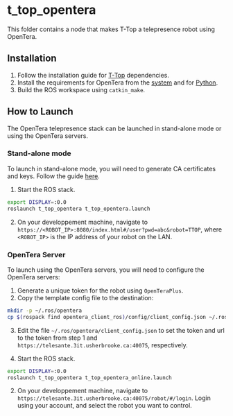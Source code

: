 # t_top_opentera

This folder contains a node that makes T-Top a telepresence robot using OpenTera.


## Installation
1. Follow the installation guide for [T-Top](../../../documentation/assembly/01_COMPUTER_CONFIGURATION.md) dependencies.
2. Install the requirements for OpenTera from the [system](../../opentera-webrtc-ros/README.md#Requirements) and for [Python](../../opentera-webrtc-ros/README.md#3---Install-the-Python-requirements).
3. Build the ROS workspace using `catkin_make`.

## How to Launch
The OpenTera telepresence stack can be launched in stand-alone mode or using the OpenTera servers.

### Stand-alone mode
To launch in stand-alone mode, you will need to generate CA certificates and keys. Follow the guide [here](../../../tools/ca_certificates/ca_certificate_setup.md).

1. Start the ROS stack.
```bash
export DISPLAY=:0.0
roslaunch t_top_opentera t_top_opentera.launch
```
2. On your developpement machine, navigate to `https://<ROBOT_IP>:8080/index.html#/user?pwd=abc&robot=TTOP`, where `<ROBOT_IP>` is the IP address of your robot on the LAN.


### OpenTera Server
To launch using the OpenTera servers, you will need to configure the OpenTera servers:
1. Generate a unique token for the robot using `OpenTeraPlus`.
2. Copy the template config file to the destination:
```bash
mkdir -p ~/.ros/opentera
cp $(rospack find opentera_client_ros)/config/client_config.json ~/.ros/opentera/client_config.json
```
3. Edit the file `~/.ros/opentera/client_config.json` to set the token and url to the token from step 1 and `https://telesante.3it.usherbrooke.ca:40075`, respectively.

1. Start the ROS stack.
```bash
export DISPLAY=:0.0
roslaunch t_top_opentera t_top_opentera_online.launch
```

2. On your developpement machine, navigate to `https://telesante.3it.usherbrooke.ca:40075/robot/#/login`.
Login using your account, and select the robot you want to control.
